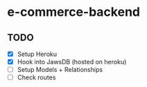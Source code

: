 # e-commerce-backend

## TODO

- [x] Setup Heroku
- [x] Hook into JawsDB (hosted on heroku)
- [ ] Setup Models + Relationships
- [ ] Check routes
